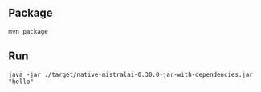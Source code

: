 ## Package

```shell
mvn package
```

## Run

```shell
java -jar ./target/native-mistralai-0.30.0-jar-with-dependencies.jar "hello"
```